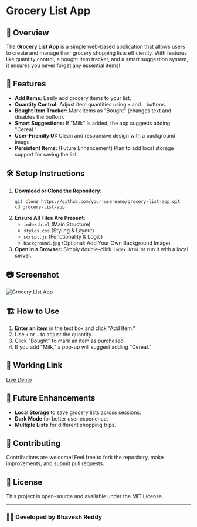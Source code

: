 # Grocery List App

## 📌 Overview
The **Grocery List App** is a simple web-based application that allows users to create and manage their grocery shopping lists efficiently. With features like quantity control, a bought item tracker, and a smart suggestion system, it ensures you never forget any essential items!

## 🚀 Features
- **Add Items:** Easily add grocery items to your list.
- **Quantity Control:** Adjust item quantities using `+` and `-` buttons.
- **Bought Item Tracker:** Mark items as "Bought" (changes text and disables the button).
- **Smart Suggestions:** If "Milk" is added, the app suggests adding "Cereal."
- **User-Friendly UI:** Clean and responsive design with a background image.
- **Persistent Items:** (Future Enhancement) Plan to add local storage support for saving the list.

## 🛠️ Setup Instructions
1. **Download or Clone the Repository:**
   ```sh
   git clone https://github.com/your-username/grocery-list-app.git
   cd grocery-list-app
   ```
2. **Ensure All Files Are Present:**
   - `index.html` (Main Structure)
   - `styles.css` (Styling & Layout)
   - `script.js` (Functionality & Logic)
   - `background.jpg` (Optional: Add Your Own Background Image)
3. **Open in a Browser:**
   Simply double-click `index.html` or run it with a local server.

## 📷 Screenshot
![Grocery List App](screenshot.png)

## 🏗️ How to Use
1. **Enter an item** in the text box and click "Add Item."
2. Use `+` or `-` to adjust the quantity.
3. Click "Bought" to mark an item as purchased.
4. If you add "Milk," a pop-up will suggest adding "Cereal."

## 🔗 Working Link
[Live Demo](https://your-live-demo-link.com)

## 📝 Future Enhancements
- **Local Storage** to save grocery lists across sessions.
- **Dark Mode** for better user experience.
- **Multiple Lists** for different shopping trips.

## 🤝 Contributing
Contributions are welcome! Feel free to fork the repository, make improvements, and submit pull requests.

## 📜 License
This project is open-source and available under the MIT License.

---
### **👨‍💻 Developed by Bhavesh Reddy**


